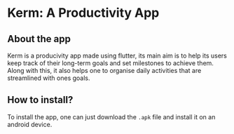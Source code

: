 # Kerm: A Productivity App

## About the app
Kerm is a producivity app made using flutter, its main aim is to help its users keep track of their long-term goals and set milestones to achieve them. Along with this, it also helps one to organise daily activities that are streamlined with ones goals.

## How to install?
To install the app, one can just download the `.apk` file and install it on an android device.
